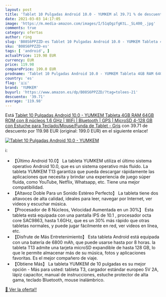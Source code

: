 ```yaml
---
layout: post
title: 'Tablet 10 Pulgadas Android 10.0 - YUMKEM al 39.71 % de descuento'
date: 2021-03-03 14:17:05
image: 'https://m.media-amazon.com/images/I/51qOgzfgKtL._SL400_.jpg'
comments: true
category: ofertas
author: ring
slug: 'B08S6PPZZD-es Tablet 10 Pulgadas Android 10.0 - YUMKEM Tableta 4GB RAM...'
sku: 'B08S6PPZZD-es'
tags: [ 'android', ]
actualPrice: 119.98 EUR
currency: EUR
price: 119.98
comparePrice: 199.0 EUR
prodname: 'Tablet 10 Pulgadas Android 10.0 - YUMKEM Tableta 4GB RAM 64GB ROM con 8 núcleos 1.6 GHz | WiFi | Bluetooth | GPS | MicroSD 4-128 GB  con Estuche para Teclado/Mouse/Funda de Tablet - Gris'
country: 'es'
flag: '🇪🇸'
brand: 'YUMKEM'
buyurl: 'https://www.amazon.es/dp/B08S6PPZZD/?tag=tolees-21'
descuento: '39.71'
average: '119.98'
---
```


Está [Tablet 10 Pulgadas Android 10.0 - YUMKEM Tableta 4GB RAM 64GB ROM con 8 núcleos 1.6 GHz | WiFi | Bluetooth | GPS | MicroSD 4-128 GB  con Estuche para Teclado/Mouse/Funda de Tablet - Gris](https://www.amazon.es/dp/B08S6PPZZD/?tag=tolees-21) con 39.71 de descuento por 119.98 EUR (original: 199.0 EUR) en el siguiente enlace!

[![Tablet 10 Pulgadas Android 10.0 - YUMKEM](https://m.media-amazon.com/images/I/51qOgzfgKtL._SL400_.jpg)](https://www.amazon.es/dp/B08S6PPZZD/?tag=tolees-21)

ℹ️:

- 【Último Android 10.0】 La tableta YUMKEM utiliza el último sistema operativo Android 10.0, que es un sistema operativo más fluido. La tableta YUMKEM T13 garantiza que pueda descargar rápidamente las aplicaciones que necesita y brindar una experiencia de juego súper fluida, como YouTube, Netflix, Whatsapp, etc. Tiene una mejor compatibilidad.
- 【Altavoz Doble Para un Sonido Estéreo Perfecto】 La tableta tiene dos altavoces de alta calidad, ideales para leer, navegar por Internet, ver videos y escuchar música.
- 【Procesador de 8 Núcleos, Velocidad Aumentada en un 30%】 Esta tableta está equipada con una pantalla IPS de 10.1 , procesador octa core SAC9863, hasta 1.6GHz, que es un 30% más rápido que otras tabletas normales, y puede jugar fácilmente en red, ver videos en línea, etc.
- 【Disfrute de Más Entretenimiento】 Esta tableta Android está equipada con una batería de 6800 mAh, que puede usarse hasta por 8 horas. la tableta T13 admite una tarjeta microSD expandible de hasta 128 GB, lo que le permite almacenar más de su música, fotos y aplicaciones favoritas. Es el mejor compañero de viaje.
- 【Obtiene Más】 La tableta YUMKEM de 10 pulgadas es su mejor opción - Más para usted: tableta T3, cargador estándar europeo 5V 2A, lápiz capacitor, manual de instrucciones, estuche protector de alta gama, teclado Bluetooth, mouse inalámbrico.

[🛒 Ver la oferta!!](https://www.amazon.es/dp/B08S6PPZZD/?tag=tolees-21)
